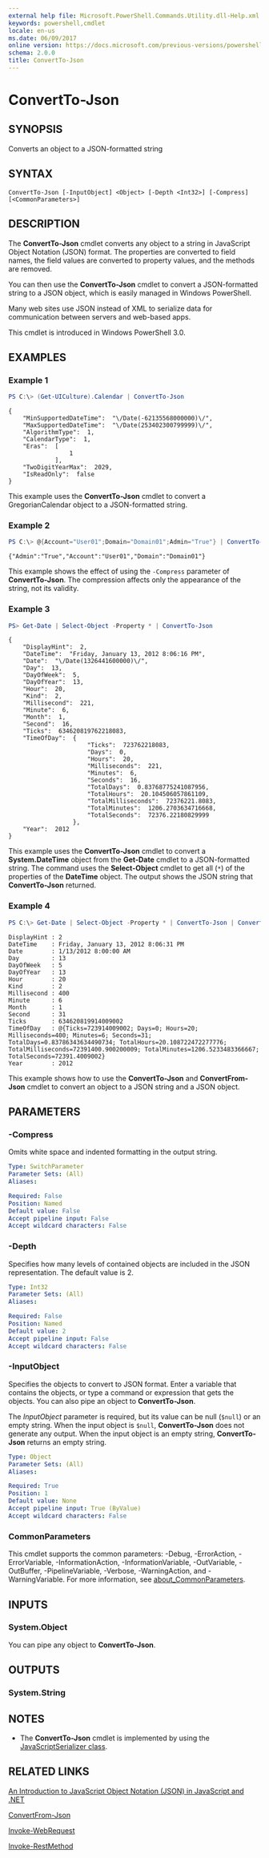 ```yaml
---
external help file: Microsoft.PowerShell.Commands.Utility.dll-Help.xml
keywords: powershell,cmdlet
locale: en-us
ms.date: 06/09/2017
online version: https://docs.microsoft.com/previous-versions/powershell/module/microsoft.powershell.utility/convertto-json?view=powershell-3.0&WT.mc_id=ps-gethelp
schema: 2.0.0
title: ConvertTo-Json
---
```


# ConvertTo-Json

## SYNOPSIS

Converts an object to a JSON-formatted string

## SYNTAX

```
ConvertTo-Json [-InputObject] <Object> [-Depth <Int32>] [-Compress] [<CommonParameters>]
```

## DESCRIPTION

The **ConvertTo-Json** cmdlet converts any object to a string in JavaScript Object Notation (JSON) format.
The properties are converted to field names, the field values are converted to property values, and the methods are removed.

You can then use the **ConvertTo-Json** cmdlet to convert a JSON-formatted string to a JSON object, which is easily managed in Windows PowerShell.

Many web sites use JSON instead of XML to serialize data for communication between servers and web-based apps.

This cmdlet is introduced in Windows PowerShell 3.0.

## EXAMPLES

### Example 1

```powershell
PS C:\> (Get-UICulture).Calendar | ConvertTo-Json
```

```output
{
    "MinSupportedDateTime":  "\/Date(-62135568000000)\/",
    "MaxSupportedDateTime":  "\/Date(253402300799999)\/",
    "AlgorithmType":  1,
    "CalendarType":  1,
    "Eras":  [
                 1
             ],
    "TwoDigitYearMax":  2029,
    "IsReadOnly":  false
}
```

This example uses the **ConvertTo-Json** cmdlet to convert a GregorianCalendar object to a JSON-formatted string.

### Example 2

```powershell
PS C:\> @{Account="User01";Domain="Domain01";Admin="True"} | ConvertTo-Json -Compress
```

```output
{"Admin":"True","Account":"User01","Domain":"Domain01"}
```

This example shows the effect of using the `-Compress` parameter of **ConvertTo-Json**.
The compression affects only the appearance of the string, not its validity.

### Example 3

```powershell
PS> Get-Date | Select-Object -Property * | ConvertTo-Json
```

```output
{
    "DisplayHint":  2,
    "DateTime":  "Friday, January 13, 2012 8:06:16 PM",
    "Date":  "\/Date(1326441600000)\/",
    "Day":  13,
    "DayOfWeek":  5,
    "DayOfYear":  13,
    "Hour":  20,
    "Kind":  2,
    "Millisecond":  221,
    "Minute":  6,
    "Month":  1,
    "Second":  16,
    "Ticks":  634620819762218083,
    "TimeOfDay":  {
                      "Ticks":  723762218083,
                      "Days":  0,
                      "Hours":  20,
                      "Milliseconds":  221,
                      "Minutes":  6,
                      "Seconds":  16,
                      "TotalDays":  0.83768775241087956,
                      "TotalHours":  20.104506057861109,
                      "TotalMilliseconds":  72376221.8083,
                      "TotalMinutes":  1206.2703634716668,
                      "TotalSeconds":  72376.22180829999
                  },
    "Year":  2012
}
```

This example uses the **ConvertTo-Json** cmdlet to convert a **System.DateTime** object from the **Get-Date** cmdlet to a JSON-formatted string. The command uses the **Select-Object** cmdlet to get all (`*`) of the properties of the **DateTime** object. The output shows the JSON string that **ConvertTo-Json** returned.

### Example 4

```powershell
PS C:\> Get-Date | Select-Object -Property * | ConvertTo-Json | ConvertFrom-Json
```

```output
DisplayHint : 2
DateTime    : Friday, January 13, 2012 8:06:31 PM
Date        : 1/13/2012 8:00:00 AM
Day         : 13
DayOfWeek   : 5
DayOfYear   : 13
Hour        : 20
Kind        : 2
Millisecond : 400
Minute      : 6
Month       : 1
Second      : 31
Ticks       : 634620819914009002
TimeOfDay   : @{Ticks=723914009002; Days=0; Hours=20; Milliseconds=400; Minutes=6; Seconds=31; TotalDays=0.83786343634490734; TotalHours=20.108722472277776; TotalMilliseconds=72391400.900200009; TotalMinutes=1206.5233483366667; TotalSeconds=72391.4009002}
Year        : 2012
```

This example shows how to use the **ConvertTo-Json** and **ConvertFrom-Json** cmdlet to convert an object to a JSON string and a JSON object.

## PARAMETERS

### -Compress

Omits white space and indented formatting in the output string.

```yaml
Type: SwitchParameter
Parameter Sets: (All)
Aliases:

Required: False
Position: Named
Default value: False
Accept pipeline input: False
Accept wildcard characters: False
```

### -Depth

Specifies how many levels of contained objects are included in the JSON representation.
The default value is 2.

```yaml
Type: Int32
Parameter Sets: (All)
Aliases:

Required: False
Position: Named
Default value: 2
Accept pipeline input: False
Accept wildcard characters: False
```

### -InputObject

Specifies the objects to convert to JSON format.
Enter a variable that contains the objects, or type a command or expression that gets the objects.
You can also pipe an object to **ConvertTo-Json**.

The *InputObject* parameter is required, but its value can be null (`$null`) or an empty string.
When the input object is `$null`, **ConvertTo-Json** does not generate any output.
When the input object is an empty string, **ConvertTo-Json** returns an empty string.

```yaml
Type: Object
Parameter Sets: (All)
Aliases:

Required: True
Position: 1
Default value: None
Accept pipeline input: True (ByValue)
Accept wildcard characters: False
```

### CommonParameters

This cmdlet supports the common parameters: -Debug, -ErrorAction, -ErrorVariable, -InformationAction, -InformationVariable, -OutVariable, -OutBuffer, -PipelineVariable, -Verbose, -WarningAction, and -WarningVariable. For more information, see [about_CommonParameters](https://go.microsoft.com/fwlink/?LinkID=113216).

## INPUTS

### System.Object

You can pipe any object to **ConvertTo-Json**.

## OUTPUTS

### System.String

## NOTES

- The **ConvertTo-Json** cmdlet is implemented by using the [JavaScriptSerializer class](/dotnet/api/system.web.script.serialization.javascriptserializer).

## RELATED LINKS

[An Introduction to JavaScript Object Notation (JSON) in JavaScript and .NET](/previous-versions/dotnet/articles/bb299886(v=msdn.10))

[ConvertFrom-Json](ConvertFrom-Json.md)

[Invoke-WebRequest](Invoke-WebRequest.md)

[Invoke-RestMethod](Invoke-RestMethod.md)


